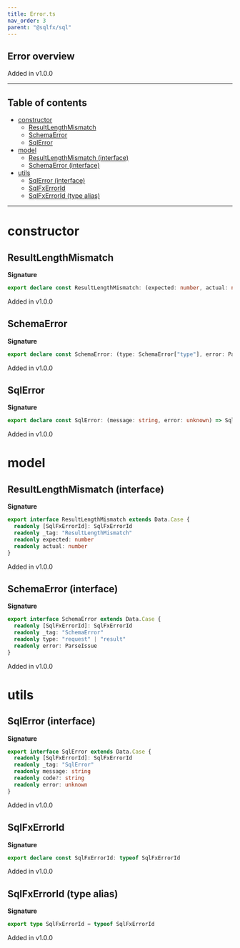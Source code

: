 ```yaml
---
title: Error.ts
nav_order: 3
parent: "@sqlfx/sql"
---
```


## Error overview

Added in v1.0.0

---

<h2 class="text-delta">Table of contents</h2>

- [constructor](#constructor)
  - [ResultLengthMismatch](#resultlengthmismatch)
  - [SchemaError](#schemaerror)
  - [SqlError](#sqlerror)
- [model](#model)
  - [ResultLengthMismatch (interface)](#resultlengthmismatch-interface)
  - [SchemaError (interface)](#schemaerror-interface)
- [utils](#utils)
  - [SqlError (interface)](#sqlerror-interface)
  - [SqlFxErrorId](#sqlfxerrorid)
  - [SqlFxErrorId (type alias)](#sqlfxerrorid-type-alias)

---

# constructor

## ResultLengthMismatch

**Signature**

```ts
export declare const ResultLengthMismatch: (expected: number, actual: number) => ResultLengthMismatch
```

Added in v1.0.0

## SchemaError

**Signature**

```ts
export declare const SchemaError: (type: SchemaError["type"], error: ParseIssue) => SchemaError
```

Added in v1.0.0

## SqlError

**Signature**

```ts
export declare const SqlError: (message: string, error: unknown) => SqlError
```

Added in v1.0.0

# model

## ResultLengthMismatch (interface)

**Signature**

```ts
export interface ResultLengthMismatch extends Data.Case {
  readonly [SqlFxErrorId]: SqlFxErrorId
  readonly _tag: "ResultLengthMismatch"
  readonly expected: number
  readonly actual: number
}
```

Added in v1.0.0

## SchemaError (interface)

**Signature**

```ts
export interface SchemaError extends Data.Case {
  readonly [SqlFxErrorId]: SqlFxErrorId
  readonly _tag: "SchemaError"
  readonly type: "request" | "result"
  readonly error: ParseIssue
}
```

Added in v1.0.0

# utils

## SqlError (interface)

**Signature**

```ts
export interface SqlError extends Data.Case {
  readonly [SqlFxErrorId]: SqlFxErrorId
  readonly _tag: "SqlError"
  readonly message: string
  readonly code?: string
  readonly error: unknown
}
```

Added in v1.0.0

## SqlFxErrorId

**Signature**

```ts
export declare const SqlFxErrorId: typeof SqlFxErrorId
```

Added in v1.0.0

## SqlFxErrorId (type alias)

**Signature**

```ts
export type SqlFxErrorId = typeof SqlFxErrorId
```

Added in v1.0.0
